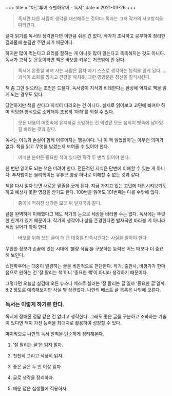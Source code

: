 +++
title = "아르투어 쇼펜하우어 - 독서"
date = 2021-03-26
+++

> 독서란 다른 사람이 생각을 대신해주는 것이다: 독자는 그저 작가의 사고방식을 따라간다.

글자 읽기를 독서라 생각한다면 이만큼 쉬운 건 없다. 작가가 조사하고 공부하여 정리한 결과물에 눈길만 주면 되기 때문이다.

하지만 많이 먹는다고 요리를 잘하는 게 아니듯 많이 읽는다고 똑똑해지는 것도 아니다. 독서가 고작 눈 운동이라면 책은 바보를 키우는 거름밖에 안 된다.

> 독서에 온종일 빠져 사는 사람은 점차 자기 스스로 생각하는 능력을 잃게 된다. … 과식이 소화를 망치고 건강을 해치듯, 과한 영양분은 정신을 질식시킨다.

책 좀 그만 읽으라는 조언은 드물다. 독서량이 지식과 비례한다는 환상에 억지로 책을 읽게 되는 경우도 있다.

당연하지만 책을 산다고 지식이 따라오는 건 아니다. 실제로 읽어보고 고민에 빠져야 하며 적당한 방식으로 소화해야 조용히 ‘아하’를 외칠 수 있다.

> 모든 내용이 머릿속에 유지되길 소망하는 건 먹었던 모든 음식이 뱃속에 남아있길 바라는 것과 같다.

독서는 이득과 손실이 함께 이루어지는 행동이다. ‘나 이 책 읽었잖아’는 아무런 의미가 없다. 책을 읽고 무엇을 남겼는지 보여줄 수 있어야 한다.

> 어떠한 분야든 중요한 책이 있다면 즉각 두 번씩 읽어야 한다.

한 번만 읽어도 되는 책은 버려야 한다. 전문적인 지식은 단번에 이해할 수 있는 게 아니다. 투자법이든 물리학이든 유튜브 영상 하나로 이해할 수 없는 것과 같다.

책을 다시 읽다 보면 새로운 밑줄을 긋게 된다. 지금 가지고 있는 고민에 대입시켜보기도 하고 예상치 못한 영감을 받기도 한다. 100번을 읽어도 101번째는 다를 수밖에 없다.

> 종이에 적혀진 생각은 모래 위 발자국과 같다.

글을 완벽하게 이해했다고 해도 작가의 눈으로 세상을 바라볼 수는 없다. 독서에는 뚜렷한 한계가 있기 때문이다. 작가의 생각이나 삶을 존경한다면 발자국만 바라볼 게 아니라 직접 걸어가 봐야 한다.

> 바보를 위해 쓰는 글이 더 큰 대중을 만족시킨다는 사실을 알아야 한다.

무한한 정보가 손끝에 있는 시대에 ‘불량 식품’을 구분하는 능력은 어느 때보다 더 중요해 보인다.

쇼펜하우어는 대중이 열광하는 글을 비판적으로 판단한다. 작가, 출판사, 비평가가 한마음으로 원하는 건 ‘잘 팔리는 책’이니 ‘중요한 책’이 아니라 생각하기 때문이다.

그렇다면 오늘날 실검에 오른 뉴스나 베스트 셀러는 ‘잘 팔리는 글’일까 ‘중요한 글’일까. 8:2 정도로 예측해보지만 사실 별 상관없다. 나만의 베스트 글 목록은 나밖에 모른다.

### 독서는 이렇게 하기로 한다.

독서에 정해진 정답 같은 건 없다고 생각한다. 그래도 좋은 글을 구분하고 소화하는 기술이 있다면 책이 가진 능력을 최대치로 활용하여 성장할 수 있다.

마지막으로 나만의 독서 원칙을 단순하게 정리해본다.

1. ‘잘 팔리는 글’은 읽지 말자.

2. 천천히 그리고 적당히 읽자.

3. 좋은 글은 두 번 이상 읽자.

4. 글로 생각을 정리하자.

5. 배운 점은 실생활에 적용하자.